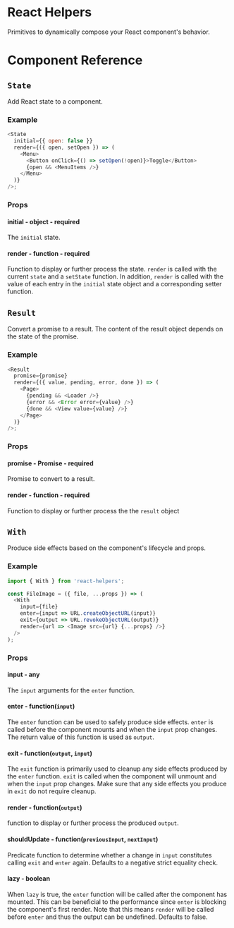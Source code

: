 # React Helpers

Primitives to dynamically compose your React component's behavior.

# Component Reference

## `State`

Add React state to a component.

### Example

```js
<State
  initial={{ open: false }}
  render={({ open, setOpen }) => (
    <Menu>
      <Button onClick={() => setOpen(!open)}>Toggle</Button>
      {open && <MenuItems />}
    </Menu>
  )}
/>;
```

### Props

#### initial - object - required

The `initial` state.

#### render - function - required

Function to display or further process the state. `render` is called with the
current `state` and a `setState` function. In addition, `render` is called with
the value of each entry in the `initial` state object and a corresponding setter
function.

## `Result`

Convert a promise to a result. The content of the result object depends on the
state of the promise.

### Example

```js
<Result
  promise={promise}
  render={({ value, pending, error, done }) => (
    <Page>
      {pending && <Loader />}
      {error && <Error error={value} />}
      {done && <View value={value} />}
    </Page>
  )}
/>;
```

### Props

#### promise - Promise - required

Promise to convert to a result.

#### render - function - required

Function to display or further process the the `result` object

## `With`

Produce side effects based on the component's lifecycle and props.

### Example

```js
import { With } from 'react-helpers';

const FileImage = ({ file, ...props }) => (
  <With
    input={file}
    enter={input => URL.createObjectURL(input)}
    exit={output => URL.revokeObjectURL(output)}
    render={url => <Image src={url} {...props} />}
  />
);
```

### Props

#### input - any

The `input` arguments for the `enter` function.

#### enter - function(`input`)

The `enter` function can be used to safely produce side effects. `enter` is
called before the component mounts and when the `input` prop changes. The return
value of this function is used as `output`.

#### exit - function(`output`, `input`)

The `exit` function is primarily used to cleanup any side effects produced by
the `enter` function. `exit` is called when the component will unmount and when
the `input` prop changes. Make sure that any side effects you produce in `exit`
do not require cleanup.

#### render - function(`output`)

function to display or further process the produced `output`.

#### shouldUpdate - function(`previousInput`, `nextInput`)

Predicate function to determine whether a change in `input` constitutes calling
`exit` and `enter` again. Defaults to a negative strict equality check.

#### lazy - boolean

When `lazy` is true, the `enter` function will be called after the component has
mounted. This can be beneficial to the performance since `enter` is blocking the
component's first render. Note that this means `render` will be called before
`enter` and thus the output can be undefined. Defaults to false.
